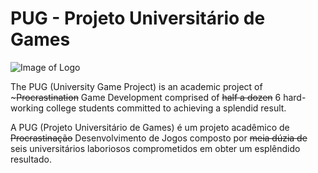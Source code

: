 # PUG - Projeto Universitário de Games
![Image of Logo](https://media.giphy.com/media/3oKIPoFVfXLEzKtpza/source.gif)

The PUG (University Game Project) is an academic project of ~~~Procrastination~~ Game Development comprised of ~~half a dozen~~ 6 hard-working college students committed to achieving a splendid result.

A PUG (Projeto Universitário de Games) é um projeto acadêmico de ~~Procrastinação~~ Desenvolvimento de Jogos composto por ~~meia dúzia de~~ seis universitários laboriosos comprometidos em obter um esplêndido resultado.
